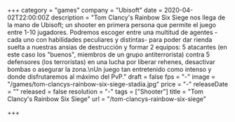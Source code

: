 +++
category = "games"
company = "Ubisoft"
date = 2020-04-02T22:00:00Z
description = "Tom Clancy's Rainbow Six Siege nos llega de la mano de Ubisoft; un shooter en primera persona que permite el juego entre 1-10 jugadores. Podremos escoger entre una multitud de agentes -cada uno con habilidades peculiares y distintas- para poder dar rienda suelta a nuestras ansias de destrucción y formar 2 equipos: 5 atacantes (en este caso los \"buenos\", miembros de un grupo antiterrorista) contra 5 defensores (los terroristas) en una lucha por liberar rehenes, desactivar bombas o asegurar la zona.\nUn juego tan entretenido como intenso y donde disfrutaremos al máximo del PvP."
draft = false
fps = "-"
image = "/games/tom-clancys-rainbow-six-siege-stadia.jpg"
price = "-"
releaseDate = ""
released = false
resolution = "-"
tags = ["Shooter"]
title = "Tom Clancy's Rainbow Six Siege"
url = "/tom-clancys-rainbow-six-siege"

+++
